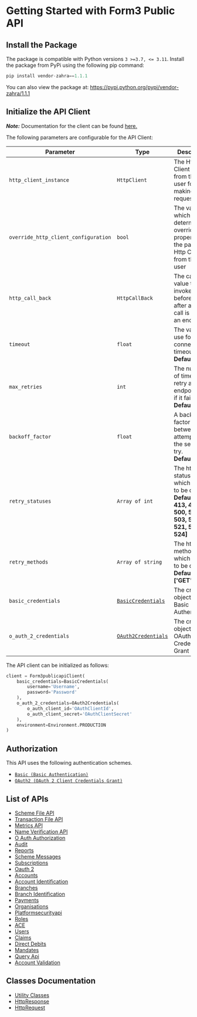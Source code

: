 
# Getting Started with Form3 Public API

## Install the Package

The package is compatible with Python versions `3 >=3.7, <= 3.11`.
Install the package from PyPi using the following pip command:

```python
pip install vendor-zahra==1.1.1
```

You can also view the package at:
https://pypi.python.org/pypi/vendor-zahra/1.1.1

## Initialize the API Client

**_Note:_** Documentation for the client can be found [here.](https://www.github.com/ZahraN444/formzeepackage-1-python-sdk/tree/1.1.1/doc/client.md)

The following parameters are configurable for the API Client:

| Parameter | Type | Description |
|  --- | --- | --- |
| `http_client_instance` | `HttpClient` | The Http Client passed from the sdk user for making requests |
| `override_http_client_configuration` | `bool` | The value which determines to override properties of the passed Http Client from the sdk user |
| `http_call_back` | `HttpCallBack` | The callback value that is invoked before and after an HTTP call is made to an endpoint |
| `timeout` | `float` | The value to use for connection timeout. <br> **Default: 60** |
| `max_retries` | `int` | The number of times to retry an endpoint call if it fails. <br> **Default: 0** |
| `backoff_factor` | `float` | A backoff factor to apply between attempts after the second try. <br> **Default: 2** |
| `retry_statuses` | `Array of int` | The http statuses on which retry is to be done. <br> **Default: [408, 413, 429, 500, 502, 503, 504, 521, 522, 524]** |
| `retry_methods` | `Array of string` | The http methods on which retry is to be done. <br> **Default: ['GET', 'PUT']** |
| `basic_credentials` | [`BasicCredentials`](https://www.github.com/ZahraN444/formzeepackage-1-python-sdk/tree/1.1.1/doc/$a/https://www.github.com/ZahraN444/formzeepackage-1-python-sdk/tree/1.1.1/basic-authentication.md) | The credential object for Basic Authentication |
| `o_auth_2_credentials` | [`OAuth2Credentials`](https://www.github.com/ZahraN444/formzeepackage-1-python-sdk/tree/1.1.1/doc/$a/https://www.github.com/ZahraN444/formzeepackage-1-python-sdk/tree/1.1.1/oauth-2-client-credentials-grant.md) | The credential object for OAuth 2 Client Credentials Grant |

The API client can be initialized as follows:

```python
client = Form3publicapiClient(
    basic_credentials=BasicCredentials(
        username='Username',
        password='Password'
    ),
    o_auth_2_credentials=OAuth2Credentials(
        o_auth_client_id='OAuthClientId',
        o_auth_client_secret='OAuthClientSecret'
    ),
    environment=Environment.PRODUCTION
)
```

## Authorization

This API uses the following authentication schemes.

* [`Basic (Basic Authentication)`](https://www.github.com/ZahraN444/formzeepackage-1-python-sdk/tree/1.1.1/doc/$a/https://www.github.com/ZahraN444/formzeepackage-1-python-sdk/tree/1.1.1/basic-authentication.md)
* [`OAuth2 (OAuth 2 Client Credentials Grant)`](https://www.github.com/ZahraN444/formzeepackage-1-python-sdk/tree/1.1.1/doc/$a/https://www.github.com/ZahraN444/formzeepackage-1-python-sdk/tree/1.1.1/oauth-2-client-credentials-grant.md)

## List of APIs

* [Scheme File API](https://www.github.com/ZahraN444/formzeepackage-1-python-sdk/tree/1.1.1/doc/controllers/scheme-file-api.md)
* [Transaction File API](https://www.github.com/ZahraN444/formzeepackage-1-python-sdk/tree/1.1.1/doc/controllers/transaction-file-api.md)
* [Metrics API](https://www.github.com/ZahraN444/formzeepackage-1-python-sdk/tree/1.1.1/doc/controllers/metrics-api.md)
* [Name Verification API](https://www.github.com/ZahraN444/formzeepackage-1-python-sdk/tree/1.1.1/doc/controllers/name-verification-api.md)
* [O Auth Authorization](https://www.github.com/ZahraN444/formzeepackage-1-python-sdk/tree/1.1.1/doc/controllers/o-auth-authorization.md)
* [Audit](https://www.github.com/ZahraN444/formzeepackage-1-python-sdk/tree/1.1.1/doc/controllers/audit.md)
* [Reports](https://www.github.com/ZahraN444/formzeepackage-1-python-sdk/tree/1.1.1/doc/controllers/reports.md)
* [Scheme Messages](https://www.github.com/ZahraN444/formzeepackage-1-python-sdk/tree/1.1.1/doc/controllers/scheme-messages.md)
* [Subscriptions](https://www.github.com/ZahraN444/formzeepackage-1-python-sdk/tree/1.1.1/doc/controllers/subscriptions.md)
* [Oauth 2](https://www.github.com/ZahraN444/formzeepackage-1-python-sdk/tree/1.1.1/doc/controllers/oauth-2.md)
* [Accounts](https://www.github.com/ZahraN444/formzeepackage-1-python-sdk/tree/1.1.1/doc/controllers/accounts.md)
* [Account Identification](https://www.github.com/ZahraN444/formzeepackage-1-python-sdk/tree/1.1.1/doc/controllers/account-identification.md)
* [Branches](https://www.github.com/ZahraN444/formzeepackage-1-python-sdk/tree/1.1.1/doc/controllers/branches.md)
* [Branch Identification](https://www.github.com/ZahraN444/formzeepackage-1-python-sdk/tree/1.1.1/doc/controllers/branch-identification.md)
* [Payments](https://www.github.com/ZahraN444/formzeepackage-1-python-sdk/tree/1.1.1/doc/controllers/payments.md)
* [Organisations](https://www.github.com/ZahraN444/formzeepackage-1-python-sdk/tree/1.1.1/doc/controllers/organisations.md)
* [Platformsecurityapi](https://www.github.com/ZahraN444/formzeepackage-1-python-sdk/tree/1.1.1/doc/controllers/platformsecurityapi.md)
* [Roles](https://www.github.com/ZahraN444/formzeepackage-1-python-sdk/tree/1.1.1/doc/controllers/roles.md)
* [ACE](https://www.github.com/ZahraN444/formzeepackage-1-python-sdk/tree/1.1.1/doc/controllers/ace.md)
* [Users](https://www.github.com/ZahraN444/formzeepackage-1-python-sdk/tree/1.1.1/doc/controllers/users.md)
* [Claims](https://www.github.com/ZahraN444/formzeepackage-1-python-sdk/tree/1.1.1/doc/controllers/claims.md)
* [Direct Debits](https://www.github.com/ZahraN444/formzeepackage-1-python-sdk/tree/1.1.1/doc/controllers/direct-debits.md)
* [Mandates](https://www.github.com/ZahraN444/formzeepackage-1-python-sdk/tree/1.1.1/doc/controllers/mandates.md)
* [Query Api](https://www.github.com/ZahraN444/formzeepackage-1-python-sdk/tree/1.1.1/doc/controllers/query-api.md)
* [Account Validation](https://www.github.com/ZahraN444/formzeepackage-1-python-sdk/tree/1.1.1/doc/controllers/account-validation.md)

## Classes Documentation

* [Utility Classes](https://www.github.com/ZahraN444/formzeepackage-1-python-sdk/tree/1.1.1/doc/utility-classes.md)
* [HttpResponse](https://www.github.com/ZahraN444/formzeepackage-1-python-sdk/tree/1.1.1/doc/http-response.md)
* [HttpRequest](https://www.github.com/ZahraN444/formzeepackage-1-python-sdk/tree/1.1.1/doc/http-request.md)

